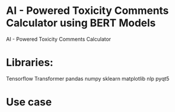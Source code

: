 # AI - Powered Toxicity Comments Calculator using BERT Models
AI - Powered Toxicity Comments Calculator


# Libraries:

Tensorflow
Transformer
pandas
numpy
sklearn
matplotlib
nlp
pyqt5

# Use case
